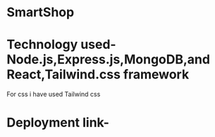 # SmartShop
# Technology used- Node.js,Express.js,MongoDB,and React,Tailwind.css framework
For css i have used Tailwind css
# Deployment link-
